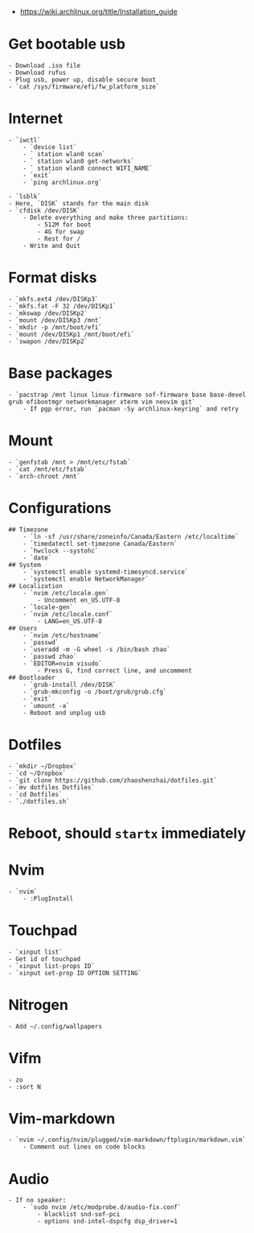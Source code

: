 - https://wiki.archlinux.org/title/Installation_guide

# Get bootable usb
    - Download .iso file
    - Download rufus
    - Plug usb, power up, disable secure boot
    - `cat /sys/firmware/efi/fw_platform_size`

# Internet
    - `iwctl`
        - `device list`
        - ` station wlan0 scan`
        - ` station wlan0 get-networks`
        - ` station wlan0 connect WIFI_NAME`
        - `exit`
        - `ping archlinux.org`

    - `lsblk`
    - Here, `DISK` stands for the main disk
    - `cfdisk /dev/DISK`
        - Delete everything and make three partitions:
            - 512M for boot
            - 4G for swap
            - Rest for /
        - Write and Quit

# Format disks
    - `mkfs.ext4 /dev/DISKp3`
    - `mkfs.fat -F 32 /dev/DISKp1`
    - `mkswap /dev/DISKp2`
    - `mount /dev/DISKp3 /mnt`
    - `mkdir -p /mnt/boot/efi`
    - `mount /dev/DISKp1 /mnt/boot/efi`
    - `swapon /dev/DISKp2`

# Base packages
    - `pacstrap /mnt linux linux-firmware sof-firmware base base-devel grub efibootmgr networkmanager xterm vim neovim git`
        - If pgp error, run `pacman -Sy archlinux-keyring` and retry

# Mount
    - `genfstab /mnt > /mnt/etc/fstab`
    - `cat /mnt/etc/fstab`
    - `arch-chroot /mnt`

# Configurations
    ## Timezone
        - `ln -sf /usr/share/zoneinfo/Canada/Eastern /etc/localtime`
        - `timedatectl set-timezone Canada/Eastern`
        - `hwclock --systohc`
        - `date`
    ## System
        - `systemctl enable systemd-timesyncd.service`
        - `systemctl enable NetworkManager`
    ## Localization
        - `nvim /etc/locale.gen`
            - Uncomment en_US.UTF-8
        - `locale-gen`
        - `nvim /etc/locale.conf`
            - LANG=en_US.UTF-8
    ## Users
        - `nvim /etc/hostname`
        - `passwd`
        - `useradd -m -G wheel -s /bin/bash zhao`
        - `passwd zhao`
        - `EDITOR=nvim visudo`
            - Press G, find correct line, and uncomment
    ## Bootloader
        - `grub-install /dev/DISK`
        - `grub-mkconfig -o /boot/grub/grub.cfg`
        - `exit`
        - `umount -a`
        - Reboot and unplug usb

# Dotfiles
    - `mkdir ~/Dropbox`
    - `cd ~/Dropbox`
    - `git clone https://github.com/zhaoshenzhai/dotfiles.git`
    - `mv dotfiles Dotfiles`
    - `cd Dotfiles`
    - `./dotfiles.sh`

# Reboot, should `startx` immediately

# Nvim
    - `nvim`
        - :PlugInstall

# Touchpad
    - `xinput list`
    - Get id of touchpad
    - `xinput list-props ID`
    - `xinput set-prop ID OPTION SETTING`

# Nitrogen
    - Add ~/.config/wallpapers

# Vifm
    - zo
    - :sort N

# Vim-markdown
    - `nvim ~/.config/nvim/plugged/vim-markdown/ftplugin/markdown.vim`
        - Comment out lines on code blocks

# Audio
    - If no speaker:
        - `sudo nvim /etc/modprobe.d/audio-fix.conf`
            - blacklist snd-sof-pci
            - options snd-intel-dspcfg dsp_driver=1
